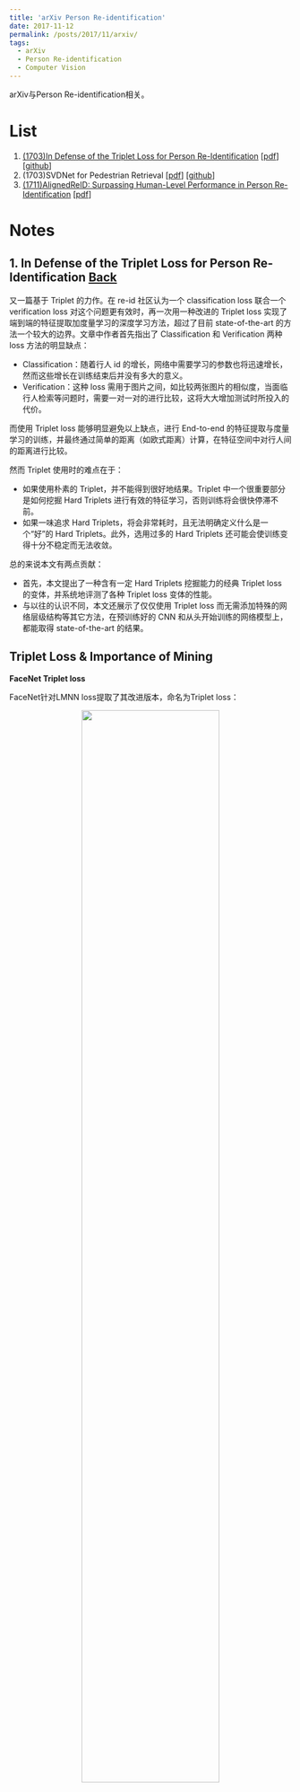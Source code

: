 ```yaml
---
title: 'arXiv Person Re-identification'
date: 2017-11-12
permalink: /posts/2017/11/arxiv/
tags:
  - arXiv
  - Person Re-identification
  - Computer Vision
---
```


arXiv与Person Re-identification相关。

<span id="back"></span>
# List

1. [(1703)In Defense of the Triplet Loss for Person Re-Identification](#jump1) [[pdf](https://arxiv.org/pdf/1703.07737)] [[github](https://github.com/VisualComputingInstitute/triplet-reid)]
2. (1703)SVDNet for Pedestrian Retrieval [[pdf](https://arxiv.org/pdf/1703.05693)] [[github](https://github.com/syfafterzy/SVDNet-for-Pedestrian-Retrieval)]
3. [(1711)AlignedReID: Surpassing Human-Level Performance in Person Re-Identification](#jump3) [[pdf](https://arxiv.org/pdf/1711.08184.pdf)]

# Notes

<span id="jump1"></span>
## 1. In Defense of the Triplet Loss for Person Re-Identification [Back](#back)

又一篇基于 Triplet 的力作。在 re-id 社区认为一个 classification loss 联合一个 verification loss 对这个问题更有效时，再一次用一种改进的 Triplet loss 实现了端到端的特征提取加度量学习的深度学习方法，超过了目前 state-of-the-art 的方法一个较大的边界。文章中作者首先指出了 Classification 和 Verification 两种 loss 方法的明显缺点：

- Classification：随着行人 id 的增长，网络中需要学习的参数也将迅速增长，然而这些增长在训练结束后并没有多大的意义。
- Verification：这种 loss 需用于图片之间，如比较两张图片的相似度，当面临行人检索等问题时，需要一对一对的进行比较，这将大大增加测试时所投入的代价。

而使用 Triplet loss 能够明显避免以上缺点，进行 End-to-end 的特征提取与度量学习的训练，并最终通过简单的距离（如欧式距离）计算，在特征空间中对行人间的距离进行比较。

然而 Triplet 使用时的难点在于：

- 如果使用朴素的 Triplet，并不能得到很好地结果。Triplet 中一个很重要部分是如何挖掘 Hard Triplets 进行有效的特征学习，否则训练将会很快停滞不前。
- 如果一味追求 Hard Triplets，将会非常耗时，且无法明确定义什么是一个“好”的 Hard Triplets。此外，选用过多的 Hard Triplets 还可能会使训练变得十分不稳定而无法收敛。

总的来说本文有两点贡献：
- 首先，本文提出了一种含有一定 Hard Triplets 挖掘能力的经典 Triplet loss 的变体，并系统地评测了各种 Triplet loss 变体的性能。
- 与以往的认识不同，本文还展示了仅仅使用 Triplet loss 而无需添加特殊的网络层级结构等其它方法，在预训练好的 CNN 和从头开始训练的网络模型上，都能取得 state-of-the-art 的结果。

## Triplet Loss & Importance of Mining


**FaceNet Triplet loss**

FaceNet针对LMNN loss提取了其改进版本，命名为Triplet loss：

<div align="center" >
<img src="/images/arxiv2017/dentri-1.PNG" width="70%" align="center" />
</div>

如果在整个数据集上经过足够长时间的训练，Triplet最终能将所有的正样本pull到一起。然而当数据集变得越来越大时，triplets的数量将呈现三次指数增长，使得进行充分训练变得不切实际。此外，通过triplet loss学习到的映射将很快就能正确判断大部分普通的triplets，导致大量triplets在训练时将毫无作用。因此，进行Hard Triplets的挖掘变得十分重要。Hard Triplets包含hard negatives（相似外观的不同行人）和hard positives（外观姿态变化较大的同一行人）。

**Batch All Triplet Loss**

与FaceNet数据的组织方式不同，本文用了一个改进的方式组织一个batch：每个batch随机采样P个class，每个class随机采样K个imgs，这样每个batch有PK个imgs。对于这种batch组织方式，共有PK(PK-1)(K-1)中triplets的组合，简单地，如果选择所有triplets用于计算loss，可以得到一下的loss形式，称为Batch All Triplet Loss：

<div align="center" >
<img src="/images/arxiv2017/dentri-2.PNG" width="70%" align="center" />
</div>

**Batch Hard Triplet Loss**

Batch All Triplet Loss一次将要处理大量的triplets，这在数据集非常大时会非常耗时，并且在训练进入中后期时，大量的三元组因为很容易被区分导致对最后的loss并没有任何贡献而变成“无用的”三元组。

这时可以考虑进行Hard Mining，然后过多的Hard Mining会导致训练非常不稳定，于是作者提出了一种折中的办法，进行Moderate Hard Mining，并由此定义了Moderate Triplets，由于这只是在一个batch中最难的数据，因此总得来说，这只是较难的，也最适合用于triplet训练，称之为Batch Hard Triplet Loss：

<div align="center" >
<img src="/images/arxiv2017/dentri-3.PNG" width="70%" align="center" />
</div>

其中<img src="http://chart.googleapis.com/chart?cht=tx&chl=$x_j^i|$" style="border:none;">表示第i个人的第j张图片。

**Distance Measure**

在很多工作中，人们都使用了平方的欧氏距离
<img src="http://chart.googleapis.com/chart?cht=tx&chl=$D(a,b)=||a-b||^2_2$" style="border:none;">
作为度量函数，本文中虽然没有系统性地对其它度量函数进行对比，但是在实验中发现真实的欧氏距离
<img src="http://chart.googleapis.com/chart?cht=tx&chl=$ D(a,b)=||a-b||_2_ $" style="border:none;">
表现得更加稳定。同时，使用非平方的真实的欧氏距离也使得margin这个参数更具有可解释性。

**Soft-margin**

之前的triplet loss都采用了hinge形式的函数对loss进行截断处理，即如果triplet关系正确则loss为0。这里作者发现，对于Re-ID任务，持续不断地将同类目标在特征空间中的位置pull在一起是非常有益的。出于此种目的，作者对于原始的hinge函数用softplus函数进行了更平滑的近似：

<div align="center" >
<img src="/images/arxiv2017/dentri-4.PNG" width="70%" align="center" />
</div>

## 实验

实验使用的数据集为Market-1501和MARS，优化时选择了Adam而非SGD，训练时进行了学习率退火。在网络结构的选取上，分两种进行实验：
- Pretrained-TriNet：使用预训练好的Resnet-50，去掉其最后一层后添加两个全连接层，第一层有1024维，后跟上batch norm和ReLU，第二层为128维，亦是最终特征的维度，使用BH Triplet loss进行训练。
- Trained from Scratch-LuNet：沿用Resnet-v2，但使用了leaky ReLU激活函数，使用3x3的max-pool，其步长为2.这个网络比TriNet轻量很多，

作者首先对各种Triplet loss训练的效果进行了对比：

<div align="center" >
<img src="/images/arxiv2017/dentri-5.PNG" align="center" />
</div>

- 没有Hard Mining的结果往往不好，如果加上简单的offline hard-mining（OHM）效果会很不稳定。
- BH形式的loss整体上表现好于BA。作者认为，由于训练后期大量triplets的loss都是0，人后平均处理会把仅有的有效信息给稀释掉。于是作者又做了补充实验，在计算平均的时候只考虑loss不为0的triplet，发现对BA形式loss的效果确实有所提高。
- 在所有的形式中，Batch Hard+Soft-margin的效果最好，但这并不代表在其它任务中这种组合依然是最好的，需要更多的实验验证。

<span id="jump2"></span>
## 3. AlignedReID: Surpassing Human-Level Performance in Person Re-Identification [Back](#back)

**Outline**

- 动态对准(Dynamic Alignment)：端到端让网络自动学习人体对齐，计算最短路径作为loss，与Moderate Triplet loss一起训练
- 协同学习(Mutual Learning)：同时训练两个网络，互相学习
- 重排序(Re-Ranking)：使用了k-reciprocal encoding做重排序

**Motivation**

在考虑人体结构对齐时，既不是简单地分成几截，也不需要像其它一些精细的方法引入额外标注进行骨架估计等方法来对齐，而是用一种端到端的方法让网络自动学习人体对齐。

在AlignedReID中，与其它方法类似，会同时提取global特征和local特征。网络结构如下：

<div align="center" >
<img src="/images/arxiv2017/aligned-3.PNG" width="100%" align="center" />
</div>

之后对于两张图片中任意一对局部信息，计算距离并最终构成一个距离矩阵。之后动态地计算从矩阵左上角到右下角的最短路径，这条路径的一条鞭就对应了一对局部特征的匹配。这种人体对齐的方式，保证了身体各个部分的相对顺序，并且对齐方式的总距离总是最短的。在训练的时候，最短路径的长度被加入到损失函数中，辅助学习行人的整体特征。

<div align="center" >
<img src="/images/arxiv2017/aligned-1.PNG" width="60%" align="center" />
</div>

此外，在训练时还是用了协同学习策略，即同时训练两个网络并使它们互相学习，这种方法常用于分类问题中，此处做了一定修改使之适用于此处的度量学习。

在协同学习时，同时训练的两个网络每一个都包含两个分支，一个分支做分类，一个分支做度量学习。做分类的分支通过KL Divergence互相学习；做度量学习的分支通过metric mutual loss互相学习。其中做度量学习的分支又包含两个子分支：全局特征的分支和局部特征的分支。训练完成后，分类分支和局部特征的分支都将被丢弃，只保留全局特征的分支做ReID，即行人分类和通过人体对齐学习局部特征，都只是为了辅助得到更好的全局特征。

<div align="center" >
<img src="/images/arxiv2017/aligned-2.PNG" width="100%" align="center" />
</div>

最后作者还使用了k-reciprocal encoding做重排序进一步提升结果。本文方法在CUHK03、Market1501、CUHK-SYSU上都取得了最好的结果。同时，也在视频数据集MARS上做了实验，用此方法仅仅通过简单的对一个tracklet上所有图片特征的简单平均，就能得到比现有视频中最好的方法还要好很多的结果。

**Results**

|metric|Market-1501(SQ)|CUHK03|MARS|CUHK-SYSU|
|:-----:|:-----:|:-----:|:-----:|:-----:|
|**CMC top-1**|**94.00**|**96.1**|**87.5**|**95.3**|
|**mAP**|**91.2**|-|**85.6**|**93.7**|



[Back](#back)
